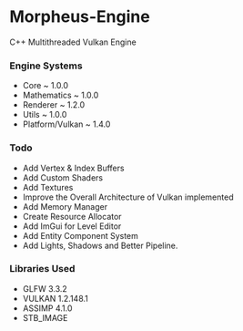# Morpheus-Engine
C++ Multithreaded Vulkan Engine

### Engine Systems
* Core ~ 1.0.0
* Mathematics ~ 1.0.0
* Renderer ~ 1.2.0
* Utils ~ 1.0.0
* Platform/Vulkan ~ 1.4.0

### Todo
* Add Vertex & Index Buffers
* Add Custom Shaders
* Add Textures
* Improve the Overall Architecture of Vulkan implemented
* Add Memory Manager
* Create Resource Allocator
* Add ImGui for Level Editor
* Add Entity Component System
* Add Lights, Shadows and Better Pipeline.

### Libraries Used
* GLFW 3.3.2
* VULKAN 1.2.148.1
* ASSIMP 4.1.0
* STB_IMAGE 
